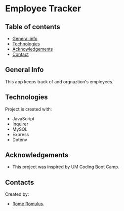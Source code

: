 # Employee Tracker

## Table of contents
* [General info](#general-info)
* [Technologies](#technologies)
* [Acknowledgements](#acknowledgements)
* [Contact](#contact)



## General Info
This app keeps track of and orgnaztion's employees.

## Technologies
Project is created with:
- JavaScript
- Inquirer
- MySQL
- Express
- Dotenv


## Acknowledgements
- This project was inspired by UM Coding Boot Camp.

## Contacts
Created by:
- [Rome Romulus](https://github.com/DeRomuald).
